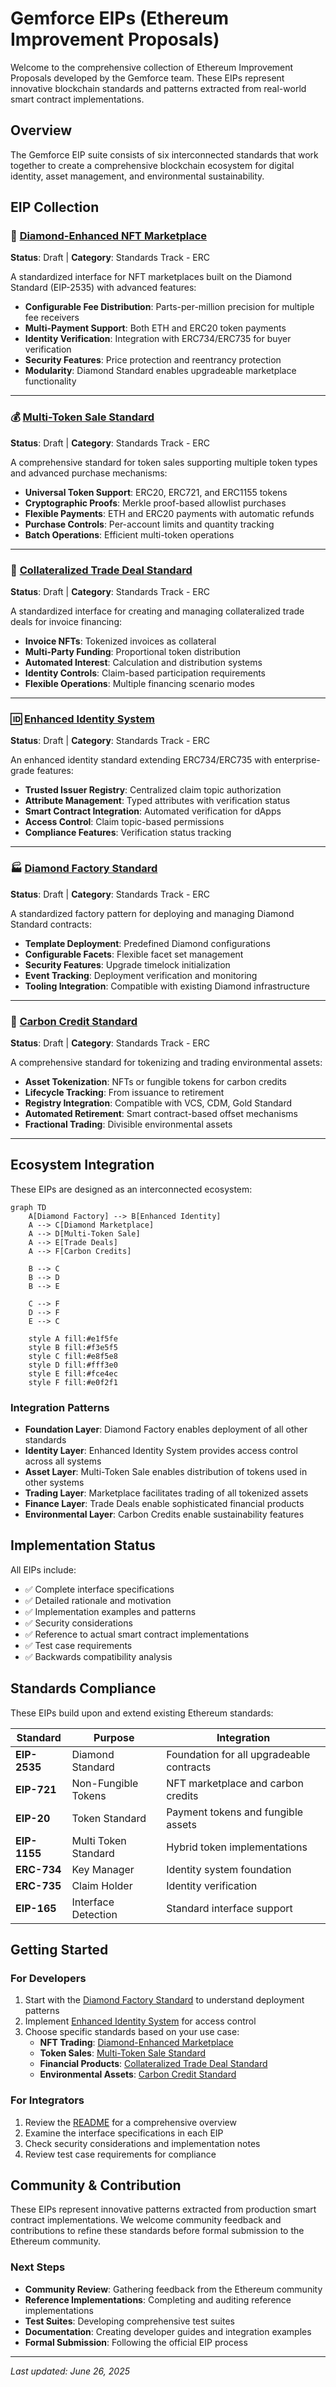 # Gemforce EIPs (Ethereum Improvement Proposals)

Welcome to the comprehensive collection of Ethereum Improvement Proposals developed by the Gemforce team. These EIPs represent innovative blockchain standards and patterns extracted from real-world smart contract implementations.

## Overview

The Gemforce EIP suite consists of six interconnected standards that work together to create a comprehensive blockchain ecosystem for digital identity, asset management, and environmental sustainability.

## EIP Collection

### 🏪 [Diamond-Enhanced NFT Marketplace](EIP-DRAFT-Diamond-Enhanced-Marketplace.md)
**Status**: Draft | **Category**: Standards Track - ERC

A standardized interface for NFT marketplaces built on the Diamond Standard (EIP-2535) with advanced features:

- **Configurable Fee Distribution**: Parts-per-million precision for multiple fee receivers
- **Multi-Payment Support**: Both ETH and ERC20 token payments
- **Identity Verification**: Integration with ERC734/ERC735 for buyer verification
- **Security Features**: Price protection and reentrancy protection
- **Modularity**: Diamond Standard enables upgradeable marketplace functionality

---

### 💰 [Multi-Token Sale Standard](EIP-DRAFT-Multi-Token-Sale-Standard.md)
**Status**: Draft | **Category**: Standards Track - ERC

A comprehensive standard for token sales supporting multiple token types and advanced purchase mechanisms:

- **Universal Token Support**: ERC20, ERC721, and ERC1155 tokens
- **Cryptographic Proofs**: Merkle proof-based allowlist purchases
- **Flexible Payments**: ETH and ERC20 payments with automatic refunds
- **Purchase Controls**: Per-account limits and quantity tracking
- **Batch Operations**: Efficient multi-token operations

---

### 🤝 [Collateralized Trade Deal Standard](EIP-DRAFT-Collateralized-Trade-Deal-Standard.md)
**Status**: Draft | **Category**: Standards Track - ERC

A standardized interface for creating and managing collateralized trade deals for invoice financing:

- **Invoice NFTs**: Tokenized invoices as collateral
- **Multi-Party Funding**: Proportional token distribution
- **Automated Interest**: Calculation and distribution systems
- **Identity Controls**: Claim-based participation requirements
- **Flexible Operations**: Multiple financing scenario modes

---

### 🆔 [Enhanced Identity System](EIP-DRAFT-Enhanced-Identity-System.md)
**Status**: Draft | **Category**: Standards Track - ERC

An enhanced identity standard extending ERC734/ERC735 with enterprise-grade features:

- **Trusted Issuer Registry**: Centralized claim topic authorization
- **Attribute Management**: Typed attributes with verification status
- **Smart Contract Integration**: Automated verification for dApps
- **Access Control**: Claim topic-based permissions
- **Compliance Features**: Verification status tracking

---

### 🏭 [Diamond Factory Standard](EIP-DRAFT-Diamond-Factory-Standard.md)
**Status**: Draft | **Category**: Standards Track - ERC

A standardized factory pattern for deploying and managing Diamond Standard contracts:

- **Template Deployment**: Predefined Diamond configurations
- **Configurable Facets**: Flexible facet set management
- **Security Features**: Upgrade timelock initialization
- **Event Tracking**: Deployment verification and monitoring
- **Tooling Integration**: Compatible with existing Diamond infrastructure

---

### 🌱 [Carbon Credit Standard](EIP-DRAFT-Carbon-Credit-Standard.md)
**Status**: Draft | **Category**: Standards Track - ERC

A comprehensive standard for tokenizing and trading environmental assets:

- **Asset Tokenization**: NFTs or fungible tokens for carbon credits
- **Lifecycle Tracking**: From issuance to retirement
- **Registry Integration**: Compatible with VCS, CDM, Gold Standard
- **Automated Retirement**: Smart contract-based offset mechanisms
- **Fractional Trading**: Divisible environmental assets

---

## Ecosystem Integration

These EIPs are designed as an interconnected ecosystem:

```mermaid
graph TD
    A[Diamond Factory] --> B[Enhanced Identity]
    A --> C[Diamond Marketplace]
    A --> D[Multi-Token Sale]
    A --> E[Trade Deals]
    A --> F[Carbon Credits]
    
    B --> C
    B --> D
    B --> E
    
    C --> F
    D --> F
    E --> C
    
    style A fill:#e1f5fe
    style B fill:#f3e5f5
    style C fill:#e8f5e8
    style D fill:#fff3e0
    style E fill:#fce4ec
    style F fill:#e0f2f1
```

### Integration Patterns

- **Foundation Layer**: Diamond Factory enables deployment of all other standards
- **Identity Layer**: Enhanced Identity System provides access control across all systems
- **Asset Layer**: Multi-Token Sale enables distribution of tokens used in other systems
- **Trading Layer**: Marketplace facilitates trading of all tokenized assets
- **Finance Layer**: Trade Deals enable sophisticated financial products
- **Environmental Layer**: Carbon Credits enable sustainability features

## Implementation Status

All EIPs include:

- ✅ Complete interface specifications
- ✅ Detailed rationale and motivation  
- ✅ Implementation examples and patterns
- ✅ Security considerations
- ✅ Reference to actual smart contract implementations
- ✅ Test case requirements
- ✅ Backwards compatibility analysis

## Standards Compliance

These EIPs build upon and extend existing Ethereum standards:

| Standard | Purpose | Integration |
|----------|---------|-------------|
| **EIP-2535** | Diamond Standard | Foundation for all upgradeable contracts |
| **EIP-721** | Non-Fungible Tokens | NFT marketplace and carbon credits |
| **EIP-20** | Token Standard | Payment tokens and fungible assets |
| **EIP-1155** | Multi Token Standard | Hybrid token implementations |
| **ERC-734** | Key Manager | Identity system foundation |
| **ERC-735** | Claim Holder | Identity verification |
| **EIP-165** | Interface Detection | Standard interface support |

## Getting Started

### For Developers
1. Start with the [Diamond Factory Standard](EIP-DRAFT-Diamond-Factory-Standard.md) to understand deployment patterns
2. Implement [Enhanced Identity System](EIP-DRAFT-Enhanced-Identity-System.md) for access control
3. Choose specific standards based on your use case:
   - **NFT Trading**: [Diamond-Enhanced Marketplace](EIP-DRAFT-Diamond-Enhanced-Marketplace.md)
   - **Token Sales**: [Multi-Token Sale Standard](EIP-DRAFT-Multi-Token-Sale-Standard.md)
   - **Financial Products**: [Collateralized Trade Deal Standard](EIP-DRAFT-Collateralized-Trade-Deal-Standard.md)
   - **Environmental Assets**: [Carbon Credit Standard](EIP-DRAFT-Carbon-Credit-Standard.md)

### For Integrators
1. Review the [README](README.md) for a comprehensive overview
2. Examine the interface specifications in each EIP
3. Check security considerations and implementation notes
4. Review test case requirements for compliance

## Community & Contribution

These EIPs represent innovative patterns extracted from production smart contract implementations. We welcome community feedback and contributions to refine these standards before formal submission to the Ethereum community.

### Next Steps
- **Community Review**: Gathering feedback from the Ethereum community
- **Reference Implementations**: Completing and auditing reference implementations
- **Test Suites**: Developing comprehensive test suites
- **Documentation**: Creating developer guides and integration examples
- **Formal Submission**: Following the official EIP process

---

*Last updated: June 26, 2025*